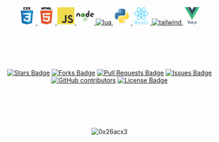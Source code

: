 <p align="center">
  <a href="https://www.w3schools.com/css/" target="_blank" rel="noreferrer">
    <img
      src="https://raw.githubusercontent.com/devicons/devicon/master/icons/css3/css3-original-wordmark.svg"
      alt="css3"
      width="40"
      height="40"
    />
  </a>
  <a href="https://www.w3.org/html/" target="_blank" rel="noreferrer">
    <img
      src="https://raw.githubusercontent.com/devicons/devicon/master/icons/html5/html5-original-wordmark.svg"
      alt="html5"
      width="40"
      height="40"
    />
  </a>
  <a
    href="https://developer.mozilla.org/en-US/docs/Web/JavaScript"
    target="_blank"
    rel="noreferrer"
  >
    <img
      src="https://raw.githubusercontent.com/devicons/devicon/master/icons/javascript/javascript-original.svg"
      alt="javascript"
      width="40"
      height="40"
    />
  </a>
  <a href="https://nodejs.org" target="_blank" rel="noreferrer">
    <img
      src="https://raw.githubusercontent.com/devicons/devicon/master/icons/nodejs/nodejs-original-wordmark.svg"
      alt="nodejs"
      width="40"
      height="40"
    />
  </a>
  <a href="https://www.lua.org/" target="_blank" rel="noreferrer">
    <img
      src="https://cdn.jsdelivr.net/gh/devicons/devicon/icons/lua/lua-original.svg"
      alt="lua"
      width="40"
      height="40"
    />
  </a>
  <a href="https://www.python.org" target="_blank" rel="noreferrer">
    <img
      src="https://raw.githubusercontent.com/devicons/devicon/master/icons/python/python-original.svg"
      alt="python"
      width="40"
      height="40"
    />
  </a>
  <a href="https://reactjs.org/" target="_blank" rel="noreferrer">
    <img
      src="https://raw.githubusercontent.com/devicons/devicon/master/icons/react/react-original-wordmark.svg"
      alt="react"
      width="40"
      height="40"
    />
  </a>
  <a href="https://tailwindcss.com/" target="_blank" rel="noreferrer">
    <img
      src="https://www.vectorlogo.zone/logos/tailwindcss/tailwindcss-icon.svg"
      alt="tailwind"
      width="40"
      height="40"
    />
  </a>
  <a href="https://vuejs.org/" target="_blank" rel="noreferrer">
    <img
      src="https://raw.githubusercontent.com/devicons/devicon/master/icons/vuejs/vuejs-original-wordmark.svg"
      alt="vuejs"
      width="40"
      height="40"
    />
  </a>
</p>
<h1>ㅤ</h1>


<div align="center" >
  <a href="https://github.com/godsnico/awesome-github-profile-readme/stargazers"><img src="https://img.shields.io/github/stars/godsnico/awesome-github-profile-readme" alt="Stars Badge"/></a>
  <a href="https://github.com/godsnico/awesome-github-profile-readme/network/members"><img src="https://img.shields.io/github/forks/godsnico/awesome-github-profile-readme" alt="Forks Badge"/></a>
  <a href="https://github.com/godsnico/awesome-github-profile-readme/pulls"><img src="https://img.shields.io/github/issues-pr/godsnico/awesome-github-profile-readme" alt="Pull Requests Badge"/></a>
  <a href="https://github.com/godsnico/awesome-github-profile-readme/issues"><img src="https://img.shields.io/github/issues/godsnico/awesome-github-profile-readme" alt="Issues Badge"/></a>
  <a href="https://github.com/godsnico/awesome-github-profile-readme/graphs/contributors"><img alt="GitHub contributors" src="https://img.shields.io/github/contributors/godsnico/awesome-github-profile-readme?color=2b9348"></a>
  <a href="https://github.com/godsnico/awesome-github-profile-readme/blob/master/LICENSE"><img src="https://img.shields.io/github/license/godsnico/awesome-github-profile-readme?color=2b9348" alt="License Badge"/></a>
</div>
<h1>ㅤ</h1>
<p align="center">
  <img
    align="center"
    src="https://github-readme-streak-stats.herokuapp.com/?user=0x26acx3&"
    alt="0x26acx3"
  />
</p>
